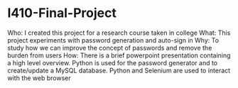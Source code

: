 # I410-Final-Project
Who: I created this project for a research course taken in college
What: This project experiments with password generation and auto-sign in 
Why: To study how we can improve the concept of passwords and remove the burden from users
How: There is a brief powerpoint presentation containing a high level overview. Python is used for the password generator and to create/update a MySQL database. Python and Selenium are used to interact with the web browser
